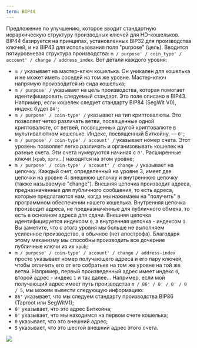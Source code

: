 ```yaml
---
term: BIP44
---
```


Предложение по улучшению, которое вводит стандартную иерархическую структуру производных ключей для HD-кошельков. BIP44 базируется на принципах, установленных BIP32 для производства ключей, и на BIP43 для использования поля "purpose" (цель). Вводится пятиуровневая структура производства: `m / purpose' / coin_type' / account' / change / address_index`. Вот детали каждого уровня:
* `m /` указывает на мастер-ключ кошелька. Он уникален для кошелька и не может иметь соседей на том же уровне. Мастер-ключ напрямую производится из сида кошелька;
* `m / purpose' /` указывает на цель производства, которая помогает идентифицировать следуемый стандарт. Это поле описано в BIP43. Например, если кошелек следует стандарту BIP84 (SegWit V0), индекс будет `84'`;
* `m / purpose' / coin-type' /` указывает на тип криптовалюты. Это позволяет четко различать ветви, посвященные одной криптовалюте, от ветвей, посвященных другой криптовалюте в мультивалютном кошельке. Индекс, посвященный Биткойну, — `0'`;
* `m / purpose' / coin-type' / account' /` указывает номер счета. Этот уровень позволяет легко различать и организовывать кошелек на разные счета. Эти счета нумеруются начиная с `0'`. Расширенные ключи (`xpub`, `xprv`...) находятся на этом уровне;
* `m / purpose' / coin-type' / account' / change /` указывает на цепочку. Каждый счет, определенный на уровне 3, имеет две цепочки на уровне 4: внешнюю цепочку и внутреннюю цепочку (также называемую "change"). Внешняя цепочка производит адреса, предназначенные для публичного сообщения, то есть адреса, которые предлагаются нам, когда мы нажимаем на "получить" в программном обеспечении нашего кошелька. Внутренняя цепочка производит адреса, не предназначенные для публичного обмена, то есть в основном адреса для сдачи. Внешняя цепочка идентифицируется индексом `0`, а внутренняя цепочка - индексом `1`. Вы заметите, что с этого уровня мы больше не выполняем усиленное производство, а обычное (нет апострофа). Благодаря этому механизму мы способны производить все дочерние публичные ключи из их `xpub`;
* `m / purpose' / coin-type' / account' / change / address-index` просто указывает номер получающего адреса и его пару ключей, чтобы отличить его от его собратьев на том же уровне на той же ветви. Например, первый произведенный адрес имеет индекс `0`, второй адрес - индекс `1` и так далее...
Например, если мой получающий адрес имеет путь производства `m / 86' / 0' / 0' / 0 / 5`, мы можем вывести следующую информацию:
* `86'` указывает, что мы следуем стандарту производства BIP86 (Taproot или SegWitV1);
* `0'` указывает, что это адрес Биткойна;
* `0'` указывает, что мы находимся на первом счете кошелька;
* `0` указывает, что это внешний адрес;
* `5` указывает, что это шестой внешний адрес этого счета.

![](../../dictionnaire/assets/18.png)